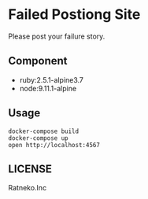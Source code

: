 # Failed Postiong Site
  Please post your failure story.

## Component
- ruby:2.5.1-alpine3.7
- node:9.11.1-alpine

## Usage

```
docker-compose build
docker-compose up
open http://localhost:4567
```

## LICENSE
Ratneko.Inc
